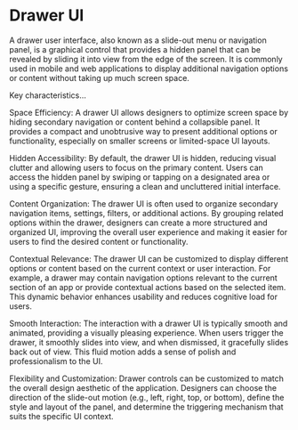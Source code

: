 # Drawer UI

A drawer user interface, also known as a slide-out menu or navigation panel, is a graphical control that provides a hidden panel that can be revealed by sliding it into view from the edge of the screen. It is commonly used in mobile and web applications to display additional navigation options or content without taking up much screen space.

Key characteristics…

Space Efficiency: A drawer UI allows designers to optimize screen space by hiding secondary navigation or content behind a collapsible panel. It provides a compact and unobtrusive way to present additional options or functionality, especially on smaller screens or limited-space UI layouts.

Hidden Accessibility: By default, the drawer UI is hidden, reducing visual clutter and allowing users to focus on the primary content. Users can access the hidden panel by swiping or tapping on a designated area or using a specific gesture, ensuring a clean and uncluttered initial interface.

Content Organization: The drawer UI is often used to organize secondary navigation items, settings, filters, or additional actions. By grouping related options within the drawer, designers can create a more structured and organized UI, improving the overall user experience and making it easier for users to find the desired content or functionality.

Contextual Relevance: The drawer UI can be customized to display different options or content based on the current context or user interaction. For example, a drawer may contain navigation options relevant to the current section of an app or provide contextual actions based on the selected item. This dynamic behavior enhances usability and reduces cognitive load for users.

Smooth Interaction: The interaction with a drawer UI is typically smooth and animated, providing a visually pleasing experience. When users trigger the drawer, it smoothly slides into view, and when dismissed, it gracefully slides back out of view. This fluid motion adds a sense of polish and professionalism to the UI.

Flexibility and Customization: Drawer controls can be customized to match the overall design aesthetic of the application. Designers can choose the direction of the slide-out motion (e.g., left, right, top, or bottom), define the style and layout of the panel, and determine the triggering mechanism that suits the specific UI context.

